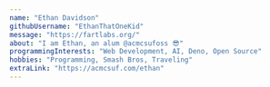 ```yaml
---
name: "Ethan Davidson"
githubUsername: "EthanThatOneKid"
message: "https://fartlabs.org/"
about: "I am Ethan, an alum @acmcsufoss 😎"
programmingInterests: "Web Development, AI, Deno, Open Source"
hobbies: "Programming, Smash Bros, Traveling"
extraLink: "https://acmcsuf.com/ethan"
---
```

